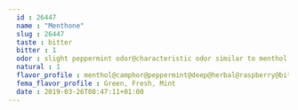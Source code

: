 ```yaml
---
  id : 26447
  name : "Menthone"
  slug : 26447
  taste : bitter
  bitter : 1
  odor : slight peppermint odor@characteristic odor similar to menthol
  natural : 1
  flavor_profile : menthol@camphor@peppermint@deep@herbal@raspberry@bitter@camphoraceous
  fema_flavor_profile : Green, Fresh, Mint
  date : 2019-03-26T08:47:11+01:00
---
```



